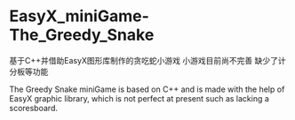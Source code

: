 # EasyX_miniGame-The_Greedy_Snake
基于C++并借助EasyX图形库制作的贪吃蛇小游戏 小游戏目前尚不完善 缺少了计分板等功能

The Greedy Snake miniGame is based on C++ and is made with the help of EasyX graphic library, which is not perfect at present such as lacking a scoresboard.
